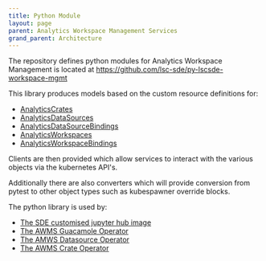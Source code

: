 ```yaml
---
title: Python Module
layout: page
parent: Analytics Workspace Management Services
grand_parent: Architecture
---
```

The repository defines python modules for Analytics Workspace Management is located at https://github.com/lsc-sde/py-lscsde-workspace-mgmt

This library produces models based on the custom resource definitions for:
* [AnalyticsCrates](../../../iac/helm/analytics-workspace-management/docs/Custom-Resources/AnalyticsCrates.md)
* [AnalyticsDataSources](../../../iac/helm/analytics-workspace-management/docs/Custom-Resources/AnalyticsDataSources.md)
* [AnalyticsDataSourceBindings](../../../iac/helm/analytics-workspace-management/docs/Custom-Resources/AnalyticsDataSourceBindings.md)
* [AnalyticsWorkspaces](../../../iac/helm/analytics-workspace-management/docs/Custom-Resources/AnalyticsWorkspaces.md)
* [AnalyticsWorkspaceBindings](../../../iac/helm/analytics-workspace-management/docs/Custom-Resources/AnalyticsWorkspaceBindings.md)

Clients are then provided which allow services to interact with the various objects via the kubernetes API's. 

Additionally there are also converters which will provide conversion from pytest to other object types such as kubespawner override blocks.

The python library is used by:
* [The SDE customised jupyter hub image](../../../docker/jupyterhub/docs/image.md)
* [The AWMS Guacamole Operator](../../../products/sde/analytics-workspace-management/awms-guacamole-operator/docs/operator.md)
* [The AMWS Datasource Operator](../../../products/sde/analytics-datasource-management/awms-datasource-operator/docs/operator.md)
* [The AWMS Crate Operator](../../../products/sde/analytics-datasource-management/awms-crate-operator/docs/operator.md)